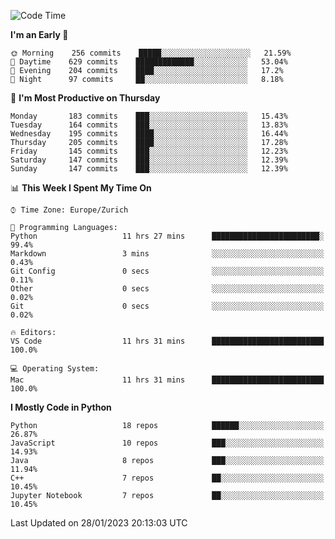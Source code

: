 <!--START_SECTION:waka-->
![Code Time](http://img.shields.io/badge/Code%20Time-2%2C610%20hrs%2015%20mins-blue)

**I'm an Early 🐤** 

```text
🌞 Morning    256 commits    █████░░░░░░░░░░░░░░░░░░░░   21.59% 
🌆 Daytime    629 commits    █████████████░░░░░░░░░░░░   53.04% 
🌃 Evening    204 commits    ████░░░░░░░░░░░░░░░░░░░░░   17.2% 
🌙 Night      97 commits     ██░░░░░░░░░░░░░░░░░░░░░░░   8.18%

```
📅 **I'm Most Productive on Thursday** 

```text
Monday       183 commits    ███░░░░░░░░░░░░░░░░░░░░░░   15.43% 
Tuesday      164 commits    ███░░░░░░░░░░░░░░░░░░░░░░   13.83% 
Wednesday    195 commits    ████░░░░░░░░░░░░░░░░░░░░░   16.44% 
Thursday     205 commits    ████░░░░░░░░░░░░░░░░░░░░░   17.28% 
Friday       145 commits    ███░░░░░░░░░░░░░░░░░░░░░░   12.23% 
Saturday     147 commits    ███░░░░░░░░░░░░░░░░░░░░░░   12.39% 
Sunday       147 commits    ███░░░░░░░░░░░░░░░░░░░░░░   12.39%

```


📊 **This Week I Spent My Time On** 

```text
⌚︎ Time Zone: Europe/Zurich

💬 Programming Languages: 
Python                   11 hrs 27 mins      ████████████████████████░   99.4% 
Markdown                 3 mins              ░░░░░░░░░░░░░░░░░░░░░░░░░   0.43% 
Git Config               0 secs              ░░░░░░░░░░░░░░░░░░░░░░░░░   0.11% 
Other                    0 secs              ░░░░░░░░░░░░░░░░░░░░░░░░░   0.02% 
Git                      0 secs              ░░░░░░░░░░░░░░░░░░░░░░░░░   0.02%

🔥 Editors: 
VS Code                  11 hrs 31 mins      █████████████████████████   100.0%

💻 Operating System: 
Mac                      11 hrs 31 mins      █████████████████████████   100.0%

```

**I Mostly Code in Python** 

```text
Python                   18 repos            ██████░░░░░░░░░░░░░░░░░░░   26.87% 
JavaScript               10 repos            ███░░░░░░░░░░░░░░░░░░░░░░   14.93% 
Java                     8 repos             ███░░░░░░░░░░░░░░░░░░░░░░   11.94% 
C++                      7 repos             ██░░░░░░░░░░░░░░░░░░░░░░░   10.45% 
Jupyter Notebook         7 repos             ██░░░░░░░░░░░░░░░░░░░░░░░   10.45%

```



 Last Updated on 28/01/2023 20:13:03 UTC
<!--END_SECTION:waka-->　　
